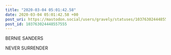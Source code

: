 ```yaml
---
title: "2020-03-04 05:01:42.58"
date: 2020-03-04 05:01:42.58 +00
post_uri: https://mastodon.social/users/gravely/statuses/103763024448557555
post_id: 103763024448557555
---
```

BERNIE SANDERS

NEVER SURRENDER


